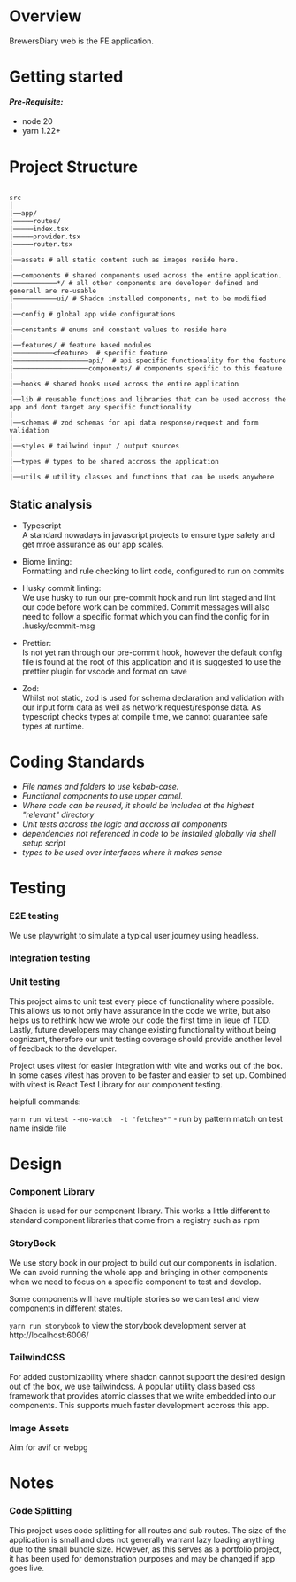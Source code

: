 # **Overview**

BrewersDiary web is the FE application.

# **Getting started**

#### _Pre-Requisite:_

- node 20
- yarn 1.22+

# **Project Structure**

```

src
│
|──app/
|─────routes/
|─────index.tsx
|─────provider.tsx
|─────router.tsx
|
|──assets # all static content such as images reside here.
|
|──components # shared components used across the entire application.
|───────────*/ # all other components are developer defined and generall are re-usable
|───────────ui/ # Shadcn installed components, not to be modified
|
|──config # global app wide configurations
|
|──constants # enums and constant values to reside here
|
|──features/ # feature based modules
|──────────<feature>  # specific feature
|───────────────────api/  # api specific functionality for the feature
|───────────────────components/ # components specific to this feature
|
|──hooks # shared hooks used across the entire application
|
|──lib # reusable functions and libraries that can be used accross the app and dont target any specific functionality
|
|──schemas # zod schemas for api data response/request and form validation
|
|──styles # tailwind input / output sources
|
|──types # types to be shared accross the application
|
|──utils # utility classes and functions that can be useds anywhere
```

## Static analysis

- Typescript\
  A standard nowadays in javascript projects to ensure type safety and get mroe assurance as our app scales.

- Biome linting:\
  Formatting and rule checking to lint code, configured to run on commits

- Husky commit linting:\
  We use husky to run our pre-commit hook and run lint staged and lint our code before work can be commited. Commit messages will also need to follow a specific format which you can find the config for in .husky/commit-msg

- Prettier:\
  Is not yet ran through our pre-commit hook, however the default config file is found at the root of this application and it is suggested to use the prettier plugin for vscode and format on save

- Zod:\
  Whilst not static, zod is used for schema declaration and validation with our input form data as well as network request/response data. As typescript checks types at compile time, we cannot guarantee safe types at runtime.

# **Coding Standards**

- _File names and folders to use kebab-case._
- _Functional components to use upper camel._
- _Where code can be reused, it should be included at the highest "relevant" directory_
- _Unit tests accross the logic and accross all components_
- _dependencies not referenced in code to be installed globally via shell setup script_
- _types to be used over interfaces where it makes sense_

# Testing

### E2E testing

We use playwright to simulate a typical user journey using headless.

### Integration testing

### Unit testing

This project aims to unit test every piece of functionality where possible. This allows us to not only have assurance in the code we write, but also helps us to rethink how we wrote our code the first time in lieue of TDD. Lastly, future developers may change existing functionality without being cognizant, therefore our unit testing coverage should provide another level of feedback to the developer.

Project uses vitest for easier integration with vite and works out of the box. In some cases vitest has proven to be faster and easier to set up. Combined with vitest is React Test Library for our component testing.

helpfull commands:

`yarn run vitest --no-watch  -t "fetches*"` - run by pattern match on test name inside file

# Design

### Component Library

Shadcn is used for our component library. This works a little different to standard component libraries that come from a registry such as npm

### StoryBook

We use story book in our project to build out our components in isolation. We can avoid running the whole app and bringing in other components when we need to focus on a specific component to test and develop.

Some components will have multiple stories so we can test and view components in different states.

`yarn run storybook` to view the storybook development server at http://localhost:6006/

### TailwindCSS

For added customizability where shadcn cannot support the desired design out of the box, we use tailwindcss. A popular utility class based css framework that provides atomic classes that we write embedded into our components. This supports much faster development accross this app.

### Image Assets

Aim for avif or webpg

# Notes

### Code Splitting

This project uses code splitting for all routes and sub routes. The size of the application is small and does not generally warrant lazy loading anything due to the small bundle size. However, as this serves as a portfolio project, it has been used for demonstration purposes and may be changed if app goes live.
